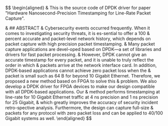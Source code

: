 $$
\begin{aligned}
& This is the source code of DPDK driver for paper "Hardware Nanosecond-Precision Timestamping for Line-Rate Packet Capture".

& ## ABSTRACT
& Cybersecurity events occurred frequently. When it comes to investigating security threats, it is es-sential to offer a 100 
& percent accurate and packet-level network history, which depends on packet capture with high precision packet timestamping. 
& Many packet capture applications are devel-oped based on DPDK—a set of libraries and drivers for fast packet processing. 
& However, DPDK cannot give an accurate timestamp for every packet, and it is unable to truly reflect the order in which 
& packets arrive at the network interface card. In addition, DPDK-based applications cannot achieve zero packet loss when the
& packet is small such as 64 B for beyond 10 Gigabit Ethernet. Therefore, we proposed a new method based on FPGA to solve this 
& problem. We also develop a DPDK driver for FPGA devices to make our design compatible with all DPDK-based applications. Our 
& method performs timestamping at line-rate for 10 Gigabit Ethernet traffic at 4 ns precision and 1 ns precision for 25 Gigabit, 
& which greatly improves the accuracy of security incident retro-spective analysis. Furthermore, the design can capture full-size 
& packets for any protocol with zero packet loss and can be applied to 40/100 Gigabit systems as well.
\end{aligned}
$$
